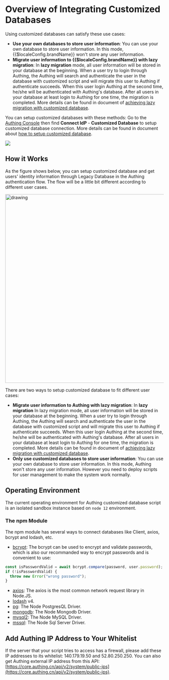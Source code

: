 # Overview of Integrating Customized Databases

<!-- ::: hint-warning
只有**企业版**用户能够Use 连接自定义数据库功能，详情请见 [https://authing.cn/pricing](https://authing.cn/pricing)。如果你想试用，请联系 176-0250-2507 或 xuziqiang@authing.cn。
::: -->

Using customized databases can satisfy these use cases:

- **Use your own databases to store user information**: You can use your own database to store user information. In this mode, {{$localeConfig.brandName}} won't store any user information.
- **Migrate user information to {{$localeConfig.brandName}} with lazy migration**: In **lazy migration** mode, all user information will be stored in your database at the beginning. When a user try to login through Authing, the Authing will search and authenticate the user in the database with customized script and will migrate this user to Authing if authenticate succeeds. When this user login Authing at the second time, he/she will be authenticated with Authing's database. After all users in your database at least login to Authing for one time, the migration is completed. More details can be found in document of [achieving lazy migration with customized database](./lazy-migration.md).

You can setup customized databases with these methods: Go to the [Authing Console](https://console.authing.cn/console/userpool) then find **Connect IdP** - **Customized Database** to setup customized database connection. More details can be found in document about [how to setup customized database](./configuration/README.md).

![](~@imagesEnUs/guides/database-connection/Xnip2022-05-15_16-20-50.jpg)

## How it Works

As the figure shows below, you can setup customized database and get users' identity information through Legacy Database in the Authing authentication flow. The flow will be a little bit different according to different user cases.

<img src="~@imagesZhCn/guides/Lark20210305-144321.png" alt="drawing" height=600 style="display:block;margin: 0 auto;"/>

There are two ways to setup customized database to fit different user cases:

- **Migrate user information to Authing with lazy migration**: In **lazy migration** In lazy migration mode, all user information will be stored in your database at the beginning. When a user try to login through Authing, the Authing will search and authenticate the user in the database with customized script and will migrate this user to Authing if authenticate succeeds. When this user login Authing at the second time, he/she will be authenticated with Authing's database. After all users in your database at least login to Authing for one time, the migration is completed. More details can be found in document of [achieving lazy migration with customized database](./lazy-migration.md).
- **Only use customized databases to store user information**: You can use your own database to store user information. In this mode, Authing won't store any user information. However you need to deploy scripts for user management to make the system work normally.

## Operating Environment

The current operating environment for Authing customized database script is an isolated sandbox instance based on `node 12` environment.

### The npm Module

The npm module has several ways to connect databases like Client, axios, bcrypt and lodash, etc.

- [bcrypt](https://github.com/kelektiv/node.bcrypt.js): The bcrypt can be used to encrypt and validate passwords, which is also our recommanded way to encrypt passwords and is convenient to use:

```javascript
const isPasswordValid = await bcrypt.compare(password, user.password);
if (!isPasswordValid) {
  throw new Error("wrong password");
}
```

- [axios](https://github.com/axios/axios): The axios is the most common network request library in Node.JS.
- [lodash](https://lodash.com/) v4.
- [pg](https://node-postgres.com/): The Node PostgresQL Driver.
- [mongodb](https://mongodb.github.io/node-mongodb-native/): The Node Mongodb Driver.
- [mysql2](https://github.com/sidorares/node-mysql2): The Node MySQL Driver.
- [mssql](https://github.com/tediousjs/node-mssql): The Node Sql Server Driver.

## Add Authing IP Address to Your Whitelist

If the server that your script tries to access has a firewall, please add these IP addresses to its whitelist: 140.179.19.50 and 52.80.250.250. You can also get Authing external IP address from this API: [https://core.authing.cn/api/v2/system/public-ips](https://core.authing.cn/api/v2/system/public-ips).
